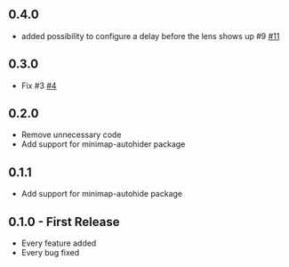 ## 0.4.0
* added possibility to configure a delay before the lens shows up #9 [#11](https://github.com/iyonaga/minimap-lens/pull/11)

## 0.3.0
* Fix #3 [#4](https://github.com/iyonaga/minimap-lens/pull/4)

## 0.2.0
* Remove unnecessary code
* Add support for minimap-autohider package

## 0.1.1
* Add support for minimap-autohide package

## 0.1.0 - First Release
* Every feature added
* Every bug fixed
